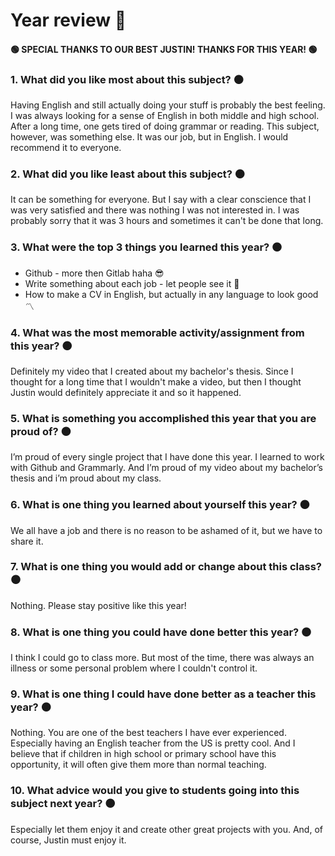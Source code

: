 # Year review 🔮

#### 🟢 SPECIAL THANKS TO OUR BEST JUSTIN! THANKS FOR THIS YEAR! 🟢

### 1. What did you like most about this subject? ⚫️

Having English and still actually doing your stuff is probably the best feeling. I was always looking for a sense of English in both middle and high school. After a long time, one gets tired of doing grammar or reading. This subject, however, was something else. It was our job, but in English. I would recommend it to everyone.

### 2. What did you like least about this subject? ⚫️

It can be something for everyone. But I say with a clear conscience that I was very satisfied and there was nothing I was not interested in. I was probably sorry that it was 3 hours and sometimes it can't be done that long.

### 3. What were the top 3 things you learned this year? ⚫️

- Github - more then Gitlab haha 😎 
- Write something about each job - let people see it 🤗
- How to make a CV in English, but actually in any language to look good 〽️

### 4. What was the most memorable activity/assignment from this year? ⚫️

Definitely my video that I created about my bachelor's thesis. Since I thought for a long time that I wouldn't make a video, but then I thought Justin would definitely appreciate it and so it happened.

### 5. What is something you accomplished this year that you are proud of? ⚫️

I’m proud of every single project that I have done this year. I learned to work with Github and Grammarly. And I’m proud of my video about my bachelor’s thesis and i’m proud about my class.

### 6. What is one thing you learned about yourself this year? ⚫️

We all have a job and there is no reason to be ashamed of it, but we have to share it.

### 7. What is one thing you would add or change about this class? ⚫️

Nothing. Please stay positive like this year!

### 8. What is one thing you could have done better this year? ⚫️

I think I could go to class more. But most of the time, there was always an illness or some personal problem where I couldn't control it.

### 9. What is one thing I could have done better as a teacher this year? ⚫️

Nothing. You are one of the best teachers I have ever experienced. Especially having an English teacher from the US is pretty cool. And I believe that if children in high school or primary school have this opportunity, it will often give them more than normal teaching.

### 10. What advice would you give to students going into this subject next year? ⚫️

Especially let them enjoy it and create other great projects with you. And, of course, Justin must enjoy it.
